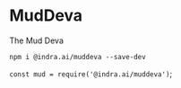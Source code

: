 # MudDeva

The Mud Deva

`npm i @indra.ai/muddeva --save-dev`

`const mud = require('@indra.ai/muddeva')`;
